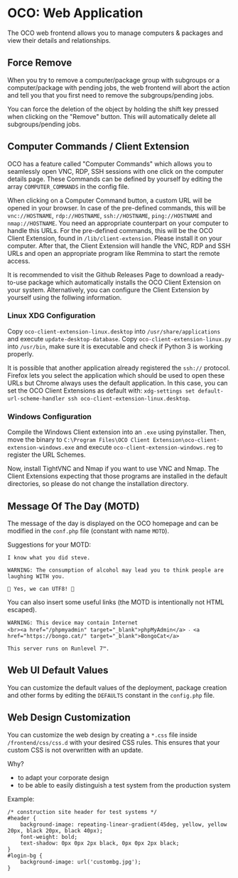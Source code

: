 # OCO: Web Application
The OCO web frontend allows you to manage computers & packages and view their details and relationships.

## Force Remove
When you try to remove a computer/package group with subgroups or a computer/package with pending jobs, the web frontend will abort the action and tell you that you first need to remove the subgroups/pending jobs.

You can force the deletion of the object by holding the shift key pressed when clicking on the "Remove" button. This will automatically delete all subgroups/pending jobs.

## Computer Commands / Client Extension
OCO has a feature called "Computer Commands" which allows you to seamlessly open VNC, RDP, SSH sessions with one click on the computer details page. These Commands can be defined by yourself by editing the array `COMPUTER_COMMANDS` in the config file.

When clicking on a Computer Command button, a custom URL will be opened in your browser. In case of the pre-defined commands, this will be `vnc://HOSTNAME`, `rdp://HOSTNAME`, `ssh://HOSTNAME`, `ping://HOSTNAME` and `nmap://HOSTNAME`. You need an appropriate counterpart on your computer to handle this URLs. For the pre-defined commands, this will be the OCO Client Extension, found in `/lib/client-extension`. Please install it on your computer. After that, the Client Extension will handle the VNC, RDP and SSH URLs and open an appropriate program like Remmina to start the remote access.

It is recommended to visit the Github Releases Page to download a ready-to-use package which automatically installs the OCO Client Extension on your system. Alternatively, you can configure the Client Extension by yourself using the follwing information.

### Linux XDG Configuration
Copy `oco-client-extension-linux.desktop` into `/usr/share/applications` and execute `update-desktop-database`. Copy `oco-client-extension-linux.py` into `/usr/bin`, make sure it is executable and check if Python 3 is working properly.

It is possible that another application already registered the `ssh://` protocol. Firefox lets you select the application which should be used to open these URLs but Chrome always uses the default application. In this case, you can set the OCO Client Extensions as default with: `xdg-settings set default-url-scheme-handler ssh oco-client-extension-linux.desktop`.

### Windows Configuration
Compile the Windows Client extension into an `.exe` using pyinstaller. Then, move the binary to `C:\Program Files\OCO Client Extension\oco-client-extension-windows.exe` and execute `oco-client-extension-windows.reg` to register the URL Schemes.

Now, install TightVNC and Nmap if you want to use VNC and Nmap. The Client Extensions expecting that those programs are installed in the default directories, so please do not change the installation directory.

## Message Of The Day (MOTD)
The message of the day is displayed on the OCO homepage and can be modified in the `conf.php` file (constant with name `MOTD`).

Suggestions for your MOTD:
```
I know what you did steve.
```
```
WARNING: The consumption of alcohol may lead you to think people are laughing WITH you.
```
```
🌴 Yes, we can UTF8! 🌈
```
You can also insert some useful links (the MOTD is intentionally not HTML escaped).
```
WARNING: This device may contain Internet
<br><a href="/phpmyadmin" target="_blank">phpMyAdmin</a> ‧ <a href="https://bongo.cat/" target="_blank">BongoCat</a>
```
```
This server runs on Runlevel 7™.
```

## Web UI Default Values
You can customize the default values of the deployment, package creation and other forms by editing the `DEFAULTS` constant in the `config.php` file.

## Web Design Customization
You can customize the web design by creating a `*.css` file inside `/frontend/css/css.d` with your desired CSS rules. This ensures that your custom CSS is not overwritten with an update.

Why?
- to adapt your corporate design
- to be able to easily distinguish a test system from the production system

Example:
```
/* construction site header for test systems */
#header {
	background-image: repeating-linear-gradient(45deg, yellow, yellow 20px, black 20px, black 40px);
	font-weight: bold;
	text-shadow: 0px 0px 2px black, 0px 0px 2px black;
}
#login-bg {
	background-image: url('custombg.jpg');
}
```

